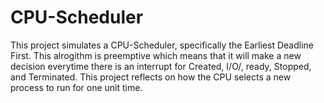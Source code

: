 # CPU-Scheduler
This project simulates a CPU-Scheduler, specifically the Earliest Deadline First. This alrogithm is preemptive which means that it will make a new decision
everytime there is an interrupt for Created, I/O/, ready, Stopped, and Terminated. This project reflects on how the CPU selects a new process to run for 
one unit time.
